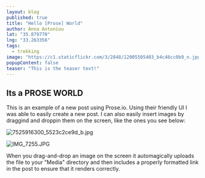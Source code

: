 ```yaml
---
layout: blog
published: true
title: "Hello [Prose] World"
author: Anna Antoniou
lat: "35.879770"
lng: "33.263356"
tags: 
  - trekking
image: "https://c1.staticflickr.com/3/2848/12005505403_b4c46cc0b9_n.jpg"
popupContent: false
teaser: "This is the teaser text!"
---
```




## Its a PROSE WORLD
 
This is an example of a new post using Prose.io. Using their friendly UI I was able to easily create a new post. I can also easily insert images by draggind and droppin them on the screen, like the ones you see below:
 
![7525916300_5523c2ce9d_b.jpg]({{site.baseurl}}/_posts/7525916300_5523c2ce9d_b.jpg)
 
![IMG_7255.JPG]({{site.baseurl}}/_posts/IMG_7255.JPG)
 
When you drag-and-drop an image on the screen it automagically uploads the file to your "Media" directory and then includes a properly formatted link in the post to ensure that it renders correctly.
